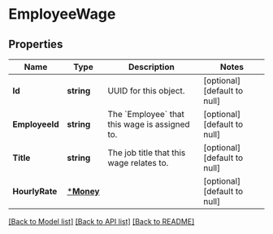 # EmployeeWage

## Properties
Name | Type | Description | Notes
------------ | ------------- | ------------- | -------------
**Id** | **string** | UUID for this object. | [optional] [default to null]
**EmployeeId** | **string** | The &#x60;Employee&#x60; that this wage is assigned to. | [optional] [default to null]
**Title** | **string** | The job title that this wage relates to. | [optional] [default to null]
**HourlyRate** | [***Money**](Money.md) |  | [optional] [default to null]

[[Back to Model list]](../README.md#documentation-for-models) [[Back to API list]](../README.md#documentation-for-api-endpoints) [[Back to README]](../README.md)

